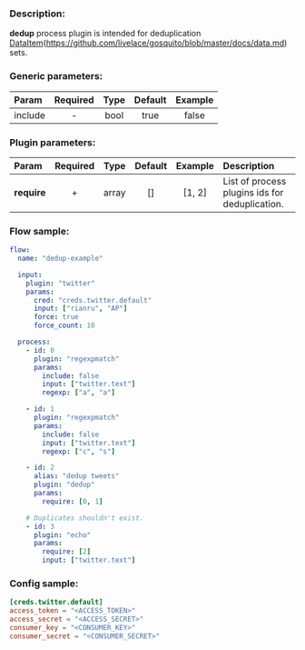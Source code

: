 ### Description:

**dedup** process plugin is intended for deduplication
[DataItem](https://github.com/livelace/gosquito/blob/master/docs/data.md)(https://github.com/livelace/gosquito/blob/master/docs/data.md) sets.


### Generic parameters:

| Param   | Required | Type | Default | Example |
|:--------|:--------:|:----:|:-------:|:-------:|
| include |    -     | bool |  true   |  false  |


### Plugin parameters:

| Param       | Required | Type  | Default | Example | Description                                    |
|:------------|:--------:|:-----:|:-------:|:-------:|:-----------------------------------------------|
| **require** |    +     | array |   []    | [1, 2]  | List of process plugins ids for deduplication. |


### Flow sample:

```yaml
flow:
  name: "dedup-example"

  input:
    plugin: "twitter"
    params:
      cred: "creds.twitter.default"
      input: ["rianru", "AP"]
      force: true
      force_count: 10

  process:
    - id: 0
      plugin: "regexpmatch"
      params:
        include: false
        input: ["twitter.text"]
        regexp: ["а", "a"]

    - id: 1
      plugin: "regexpmatch"
      params:
        include: false
        input: ["twitter.text"]
        regexp: ["с", "s"]

    - id: 2
      alias: "dedup tweets"
      plugin: "dedup"
      params:
        require: [0, 1]

    # Duplicates shouldn't exist.
    - id: 3
      plugin: "echo"
      params:
        require: [2]
        input: ["twitter.text"]
```

### Config sample:

```toml
[creds.twitter.default]
access_token = "<ACCESS_TOKEN>"
access_secret = "<ACCESS_SECRET>"
consumer_key = "<CONSUMER_KEY>"
consumer_secret = "<CONSUMER_SECRET>"
```



